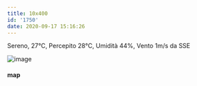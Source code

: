 ```yaml
---
title: 10x400
id: '1750'
date: 2020-09-17 15:16:26
---
```


Sereno, 27°C, Percepito 28°C, Umidità 44%, Vento 1m/s da SSE

![image](/images/2021/08/20200917-activity-map.png)

#### map